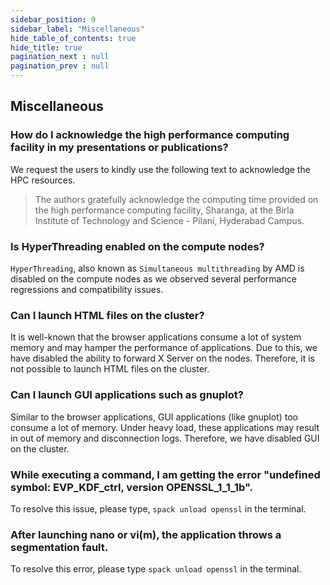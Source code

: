 ```yaml
---
sidebar_position: 9
sidebar_label: "Miscellaneous"
hide_table_of_contents: true
hide_title: true
pagination_next : null
pagination_prev : null
---
```


## Miscellaneous

### How do I acknowledge the high performance computing facility in my presentations or publications?

We request the users to kindly use the following text to acknowledge the HPC resources.

> The authors gratefully acknowledge the computing time provided on the high performance computing facility, Sharanga, at the Birla Institute of Technology and Science - Pilani, Hyderabad Campus.

### Is HyperThreading enabled on the compute nodes?

`HyperThreading`, also known as `Simultaneous multithreading` by AMD is disabled on the compute nodes as we observed several performance regressions and compatibility issues.

### Can I launch HTML files on the cluster?

It is well-known that the browser applications consume a lot of system memory and may hamper the performance of applications. Due to this, we have disabled the ability to forward X Server on the nodes. Therefore, it is not possible to launch HTML files on the cluster.

### Can I launch GUI applications such as gnuplot?

Similar to the browser applications, GUI applications (like gnuplot) too consume a lot of memory. Under heavy load, these applications may result in out of memory and disconnection logs. Therefore, we have disabled GUI on the cluster.

### While executing a command, I am getting the error "undefined symbol: EVP\_KDF\_ctrl, version OPENSSL\_1\_1\_1b\".

To resolve this issue, please type, `spack unload openssl` in the terminal.

### After launching nano or vi(m), the application throws a segmentation fault. 

To resolve this error, please type `spack unload openssl` in the terminal.
